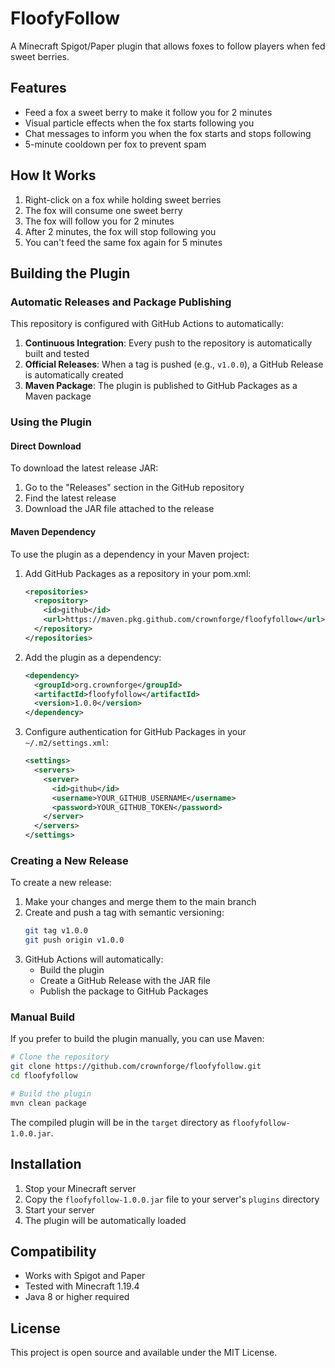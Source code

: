 # FloofyFollow

A Minecraft Spigot/Paper plugin that allows foxes to follow players when fed sweet berries.

## Features

- Feed a fox a sweet berry to make it follow you for 2 minutes
- Visual particle effects when the fox starts following you
- Chat messages to inform you when the fox starts and stops following
- 5-minute cooldown per fox to prevent spam

## How It Works

1. Right-click on a fox while holding sweet berries
2. The fox will consume one sweet berry
3. The fox will follow you for 2 minutes
4. After 2 minutes, the fox will stop following you
5. You can't feed the same fox again for 5 minutes

## Building the Plugin

### Automatic Releases and Package Publishing

This repository is configured with GitHub Actions to automatically:

1. **Continuous Integration**: Every push to the repository is automatically built and tested
2. **Official Releases**: When a tag is pushed (e.g., `v1.0.0`), a GitHub Release is automatically created
3. **Maven Package**: The plugin is published to GitHub Packages as a Maven package

### Using the Plugin

#### Direct Download

To download the latest release JAR:
1. Go to the "Releases" section in the GitHub repository
2. Find the latest release
3. Download the JAR file attached to the release

#### Maven Dependency

To use the plugin as a dependency in your Maven project:

1. Add GitHub Packages as a repository in your pom.xml:
   ```xml
   <repositories>
     <repository>
       <id>github</id>
       <url>https://maven.pkg.github.com/crownforge/floofyfollow</url>
     </repository>
   </repositories>
   ```

2. Add the plugin as a dependency:
   ```xml
   <dependency>
     <groupId>org.crownforge</groupId>
     <artifactId>floofyfollow</artifactId>
     <version>1.0.0</version>
   </dependency>
   ```

3. Configure authentication for GitHub Packages in your `~/.m2/settings.xml`:
   ```xml
   <settings>
     <servers>
       <server>
         <id>github</id>
         <username>YOUR_GITHUB_USERNAME</username>
         <password>YOUR_GITHUB_TOKEN</password>
       </server>
     </servers>
   </settings>
   ```

### Creating a New Release

To create a new release:

1. Make your changes and merge them to the main branch
2. Create and push a tag with semantic versioning:
   ```bash
   git tag v1.0.0
   git push origin v1.0.0
   ```
3. GitHub Actions will automatically:
   - Build the plugin
   - Create a GitHub Release with the JAR file
   - Publish the package to GitHub Packages

### Manual Build

If you prefer to build the plugin manually, you can use Maven:

```bash
# Clone the repository
git clone https://github.com/crownforge/floofyfollow.git
cd floofyfollow

# Build the plugin
mvn clean package
```

The compiled plugin will be in the `target` directory as `floofyfollow-1.0.0.jar`.

## Installation

1. Stop your Minecraft server
2. Copy the `floofyfollow-1.0.0.jar` file to your server's `plugins` directory
3. Start your server
4. The plugin will be automatically loaded

## Compatibility

- Works with Spigot and Paper
- Tested with Minecraft 1.19.4
- Java 8 or higher required

## License

This project is open source and available under the MIT License.
